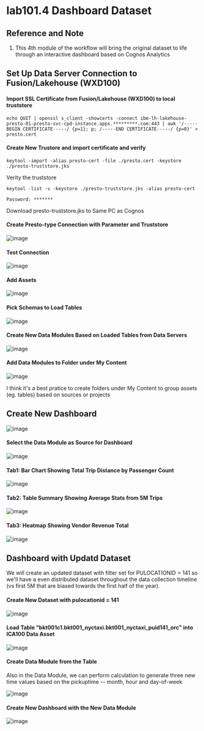 # lab101.4 Dashboard Dataset


## Reference and Note
1. This 4th module of the workflow will bring the original dataset to life through an interactive dashboard based on Cognos Analytics


## Set Up Data Server Connection to Fusion/Lakehouse (WXD100)

#### Import SSL Certificate from Fusion/Lakehouse (WXD100) to local truststore

```
echo QUIT | openssl s_client -showcerts -connect ibm-lh-lakehouse-presto-01-presto-svc-cpd-instance.apps.*********.com:443 | awk '/-----BEGIN CERTIFICATE-----/ {p=1}; p; /-----END CERTIFICATE-----/ {p=0}' > presto.cert
```

#### Create New Trustore and import certificate and verify
```
keytool -import -alias presto-cert -file ./presto.cert -keystore ./presto-truststore.jks
```

Verity the truststore

```
keytool -list -v -keystore ./presto-truststore.jks -alias presto-cert 

Password: *******
```

Download presto-truststore.jks to Same PC as Cognos


#### Create Presto-type Connection with Parameter and Truststore

![image](https://github.com/hpdalab/lab101.S4WX-NYCtaxi/assets/38366661/ca4ba280-e149-42f5-a37c-2ac2f7fc2c65)


#### Test Connection

![image](https://github.com/hpdalab/lab101.S4WX-NYCtaxi/assets/38366661/f9090700-d7a6-4d99-ad71-a9a657c738ad)


#### Add Assets

![image](https://github.com/hpdalab/lab101.S4WX-NYCtaxi/assets/38366661/b727b7bf-81c3-4c2f-ac8c-0fd2c8b19631)


#### Pick Schemas to Load Tables

![image](https://github.com/hpdalab/lab101.S4WX-NYCtaxi/assets/38366661/487ea958-0b38-4751-b818-603febff7c61)

#### Create New Data Modules Based on Loaded Tables from Data Servers

![image](https://github.com/hpdalab/lab101.S4WX-NYCtaxi/assets/38366661/b3007f3f-1154-4e5b-912f-08fbded55195)


#### Add Data Modules to Folder under My Content

![image](https://github.com/hpdalab/lab101.S4WX-NYCtaxi/assets/38366661/b9381fe1-2c0c-420c-9491-60273fac90e0)

I think it's a best pratice to create folders under My Content to group assets (eg. tables) based on sources or projects


## Create New Dashboard

![image](https://github.com/hpdalab/lab101.S4WX-NYCtaxi/assets/38366661/ec54442c-eefe-4ef0-bdc8-088750f28c4e)


#### Select the Data Module as Source for Dashboard

![image](https://github.com/hpdalab/lab101.S4WX-NYCtaxi/assets/38366661/178dd87b-2a74-4ed7-b61e-e1761c8abfb3)


#### Tab1: Bar Chart Showing Total Trip Distance by Passenger Count

![image](https://github.com/hpdalab/lab101.S4WX-NYCtaxi/assets/38366661/d7ab7544-c613-4915-871c-57dba3dc331e)


#### Tab2: Table Summary Showing Average Stats from 5M Trips

![image](https://github.com/hpdalab/lab101.S4WX-NYCtaxi/assets/38366661/640ae8b5-40ed-43ef-b632-57e1c7eac1c5)


#### Tab3: Heatmap Showing Vendor Revenue Total

![image](https://github.com/hpdalab/lab101.S4WX-NYCtaxi/assets/38366661/dad9b585-525d-4109-b2ab-842354dc12dc)


## Dashboard with Updatd Dataset

We will create an updated dataset with filter set for PULOCATIONID = 141 so we'll have a even distributed dataset throughout the data collection timeline (vs first 5M that are biased towards the first half of the year).

#### Create New Dataset with pulocationid = 141

![image](https://github.com/hpdalab/lab101.S4WX-NYCtaxi/assets/38366661/9ede34c0-5650-40c3-85ba-41c6ab74a30f)

#### Load Table "bkt001c1.bkt001_nyctaxi.bkt001_nyctaxi_puid141_orc" into ICA100 Data Asset

![image](https://github.com/hpdalab/lab101.S4WX-NYCtaxi/assets/38366661/4ef44fd4-aedf-45dc-8c3e-5a0d15651a14)


#### Create Data Module from the Table

Also in the Data Module, we can perform calculation to generate three new time values based on the pickuptime -- month, hour and day-of-week

![image](https://github.com/hpdalab/lab101.S4WX-NYCtaxi/assets/38366661/0f4ca380-2540-47d6-9f70-39067739ce30)

#### Create New Dashboard with the New Data Module

![image](https://github.com/hpdalab/lab101.S4WX-NYCtaxi/assets/38366661/02a5ea07-965a-42ed-9907-3427b222b604)
